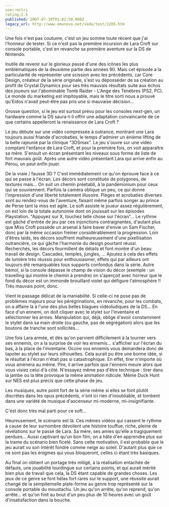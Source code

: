 ```yaml
---
user:mitri
rating:2.5
published: 2007-07-30T01:02:59.000Z
legacy_url: http://www.emunova.net/veda/test/2205.htm
---
```

Une fois n'est pas coutume, c'est un jeu somme toute récent que j'ai l'honneur de tester. Si ce n'est pas la première incursion de Lara Croft sur console portable, c'est en revanche sa première aventure sur la DS de Nintendo.  

  

Inutile de revenir sur le glorieux passé d'une des icônes les plus emblématiques de la deuxième partie des années 90\. Mais cet épisode a la particularité de représenter une scission avec les précédents, car Core Design, créateur de la série originale, s'est vu déposséder de sa création au profit de Crystal Dynamics pour ses très mauvais résultats suite aux échos des joueurs sur l'abominable Tomb Raider - L'Ange des Ténèbres (PS2, PC). Le monde du marketing est impitoyable, mais le titre sorti nous a prouvé qu'Eidos n'avait peut-être pas pris une si mauvaise décision...  

  

Grosse question, si le jeu est surtout prévu pour les consoles next-gen, un hardware comme la DS saura-t-il offrir une adaptation convaincante de ce que certains appelleront la renaissance de Lara Croft ?  

  

Le jeu débute sur une vidéo compressée à outrance, montrant une Lara toujours aussi friande d'acrobaties, le temps d'admirer un énième lifting de la belle rajeunie par la clinique "3DSmax". Le jeu s'ouvre sur une vidéo comptant l'enfance de Lara Croft, et pour la première fois, on voit apparaître sa mère. S'ensuit un écran présentant les niveaux sous forme de liste de fort mauvais goût. Après une autre vidéo présentant Lara qui arrive enfin au Pérou, on peut enfin jouer.  

  

De la vraie / fausse 3D ? C'est immédiatement ce qu'on éprouve face à ce qui se passe à l'écran. Les décors sont constitués de polygones, de textures mais... On suit un chemin préétabli, à la pandémonium pour ceux qui se souviennent. Parfois la caméra oblique un peu, ce qui donne l'impression d'une liberté totalement illusoire. Pièges et acrobaties diverses sont au rendez-vous de l'aventure, faisant même parfois songer au prince de Perse tant la miss est agile. Le soft assiste le joueur assez régulièrement, on est loin de la totale autonomie dont on jouissait sur les épisodes Playstation. "Appuyez sur X, touchez telle chose sur l'écran"... Le rythme est gâché d'entrée de jeu par ces injonctions contraignantes, d'autant plus que Miss Croft possède un arsenal à faire baver d'envie un Sam Fischer, donc par la même occasion freiner considérablement la progression. Loin d'êtres laids, les décors souffrent malheureusement d'une pixellisation outrancière, ce qui gâche l'harmonie du design pourtant réussi. Recherchés, les décors fourmillent de détails et font montre d'un beau travail de design. Cascades, temples, jungles, ... Ajoutez à cela des effets de lumière très réussis pour enthousiasmer, effets qui par ailleurs ont toujours été remarquables tous supports confondus dans la série. Autre bémol, si la console dépasse le champ de vision du décor (exemple : un travelling qui montre le chemin à prendre) on s'aperçoit avec horreur que le fond du décor est un immonde brouillard violet qui défigure l'atmosphère !! Très mauvais point, donc.  

  

Vient le passage délicat de la maniabilité. Si celle-ci ne pose pas de problèmes majeurs pour les pérégrinations, en revanche, pour les combats, on a affaire là à l'une des plus belles blagues vidéoludiques de la DS... En face d'un ennemi, on doit cliquer avec le stylet sur l'inventaire et sélectionner les armes. Manipulation qui, déjà, oblige d'avoir constamment le stylet dans sa main droite (ou gauche, pas de ségrégation) alors que les boutons de tranche sont sollicités...   

Une fois Lara armée, et dès qu'on parvient difficilement à la tourner vers ses ennemis, on a la surprise de voir les ennemis... s'afficher sur l'écran du bas, à la place de l'inventaire. Occire vos ennemis vous demandera donc de tapoter au stylet sur leurs silhouettes. Cela aurait pu être une bonne idée, si le résultat à l'écran n'était pas si catastrophique. En effet, tirer n'importe où vous amènera au même. Pire, il arrive parfois que l'ennemi meure alors que vous visiez celui d'à côté. N'essayez même pas d'être technique : tirer dans la jambe ou la tête provoque la même animation ridicule. Même Duck Hunt sur NES est plus précis que cette phase de jeu.  

  

Les musiques, autre point fort de la série même si elles se font plutôt discrètes dans les opus précédents, n'ont ici rien d'inoubliable, et tombent dans une variété de musique d'ascenseur mi-moderne, mi-insignifiante.  

  

C'est donc très mal parti pour ce soft...  

  

Heureusement, le scénario est là. Ces mêmes vidéos qui cassent le rythme à cause de leur surnombre dévoilent une histoire touffue, riche, pleine de révélations sur le passé de Lara. Sa mère, ses amies qu'elle a tragiquement perdues... Aussi captivant qu'un bon film, on a hâte d'en apprendre plus sur la trame du scénario bien ficelé. Sans cette motivation, il est probable que le jeu aurait vu son intérêt fondre comme neige au soleil. D'autant plus que ce ne sont pas les énigmes qui vous bloqueront, celles ci étant très basiques.  

  

Au final on obtient un portage très mitigé, à la réalisation entachée de défauts, une jouabilité lourdingue sur certains points, et qui aurait mérité bien plus de travail que cela, la DS étant capable de grandes choses. Les jeux de ce genre se font hélas fort rares sur le support, une réussite aurait changé de la sempiternelle plate-forme au genre trop représenté sur la console portable du moustachu. Un jeu qu'on arrête, qu'on reprend, qu'on arrête... et qu'on finit au bout d'un peu plus de 10 heures avec un goût d'insatisfaction dans la bouche.